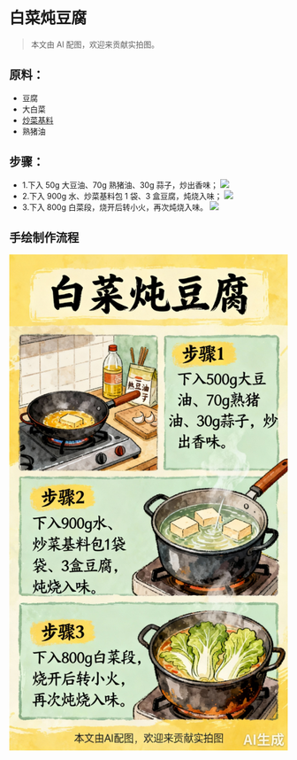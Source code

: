 # 白菜炖豆腐
> 本文由 AI 配图，欢迎来贡献实拍图。

## 原料：
- 豆腐
- 大白菜
- [炒菜基料](/配料/炒菜基料.md)
- 熟猪油

## 步骤：
- 1.下入 50g 大豆油、70g 熟猪油、30g 蒜子，炒出香味；
![](pic/白菜炖豆腐/1.jpeg)
- 2.下入 900g 水、炒菜基料包 1 袋、3 盒豆腐，炖烧入味；
![](pic/白菜炖豆腐/2.jpeg)
- 3.下入 800g 白菜段，烧开后转小火，再次炖烧入味。
![](pic/白菜炖豆腐/3.jpeg)

## 手绘制作流程

![手绘制作流程](../images/炖菜/白菜炖豆腐.jpg)
